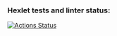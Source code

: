 ### Hexlet tests and linter status:
[![Actions Status](https://github.com/KhamzinR/layout-designer-project-lvl1/workflows/hexlet-check/badge.svg)](https://github.com/KhamzinR/layout-designer-project-lvl1/actions)